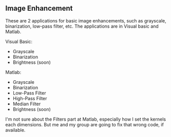 ## Image Enhancement

These are 2 applications for basic image enhancements, such as grayscale, binarization, low-pass filter, etc.
The applications are in Visual basic and Matlab.

Visual Basic:
- Grayscale
- Binarization 
- Brightness (soon)

Matlab:
- Grayscale
- Binarization
- Low-Pass Filter
- High-Pass Filter
- Median Filter
- Brightness (soon)

I'm not sure about the Filters part at Matlab, especially how I set the kernels each dimensions. But me and my group are going to fix that wrong code, if available.

